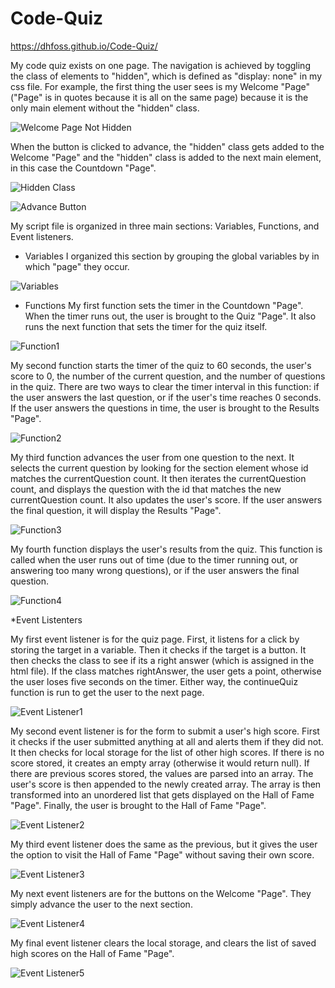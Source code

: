 # Code-Quiz

https://dhfoss.github.io/Code-Quiz/

My code quiz exists on one page. The navigation is achieved by toggling the class of elements to "hidden", which is defined as "display: none" in my css file. For example, the first thing the user sees is my Welcome "Page" ("Page" is in quotes because it is all on the same page) because it is the only main element without the "hidden" class.

![Welcome Page Not Hidden](/assets/screen-shots/mainNotHidden.png?raw=true "Optional Title")

When the button is clicked to advance, the "hidden" class gets added to the Welcome "Page" and the "hidden" class is added to the next main element, in this case the Countdown "Page".

![Hidden Class](/assets/screen-shots/hiddenClass.png?raw=true "Optional Title")

![Advance Button](/assets/screen-shots/advanceButtons.png?raw=true "Optional Title")


My script file is organized in three main sections: Variables, Functions, and Event listeners.

* Variables
I organized this section by grouping the global variables by in which "page" they occur.

![Variables](/assets/screen-shots/variables.png?raw=true "Optional Title")

* Functions
My first function sets the timer in the Countdown "Page".  When the timer runs out, the user is brought to the Quiz "Page". It also runs the next function that sets the timer for the quiz itself.

![Function1](/assets/screen-shots/function1.png?raw=true "Optional Title")

My second function starts the timer of the quiz to 60 seconds, the user's score to 0, the number of the current question, and the number of questions in the quiz. There are two ways to clear the timer interval in this function: if the user answers the last question, or if the user's time reaches 0 seconds. If the user answers the questions in time, the user is brought to the Results "Page".

![Function2](/assets/screen-shots/function2.png?raw=true "Optional Title")

My third function advances the user from one question to the next. It selects the current question by looking for the section element whose id matches the currentQuestion count.  It then iterates the currentQuestion count, and displays the question with the id that matches the new currentQuestion count. It also updates the user's score. If the user answers the final question, it will display the Results "Page".

![Function3](/assets/screen-shots/function3.png?raw=true "Optional Title")


My fourth function displays the user's results from the quiz. This function is called when the user runs out of time (due to the timer running out, or answering too many wrong questions), or if the user answers the final question. 

![Function4](/assets/screen-shots/function4.png?raw=true "Optional Title")



*Event Listenters

My first event listener is for the quiz page. First, it listens for a click by storing the target in a variable.  Then it checks if the target is a button.  It then checks the class to see if its a right answer (which is assigned in the html file). If the class matches rightAnswer, the user gets a point, otherwise the user loses five seconds on the timer. Either way, the continueQuiz function is run to get the user to the next page.

![Event Listener1](/assets/screen-shots/eventListener1.png?raw=true "Optional Title")

My second event listener is for the form to submit a user's high score. First it checks if the user submitted anything at all and alerts them if they did not. It then checks for local storage for the list of other high scores.  If there is no score stored, it creates an empty array (otherwise it would return null). If there are previous scores stored, the values are parsed into an array.  The user's score is then appended to the newly created array.  The array is then transformed into an unordered list that gets displayed on the Hall of Fame "Page".  Finally, the user is brought to the Hall of Fame "Page".

![Event Listener2](/assets/screen-shots/eventListener2.png?raw=true "Optional Title")

My third event listener does the same as the previous, but it gives the user the option to visit the Hall of Fame "Page" without saving their own score.

![Event Listener3](/assets/screen-shots/eventListener3.png?raw=true "Optional Title")

My next event listeners are for the buttons on the Welcome "Page". They simply advance the user to the next section.

![Event Listener4](/assets/screen-shots/eventListener4.png?raw=true "Optional Title")

My final event listener clears the local storage, and clears the list of saved high scores on the Hall of Fame "Page".

![Event Listener5](/assets/screen-shots/eventListener5.png?raw=true "Optional Title")